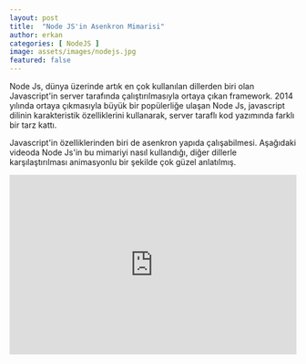 ```yaml
---
layout: post
title:  "Node JS'in Asenkron Mimarisi"
author: erkan
categories: [ NodeJS ]
image: assets/images/nodejs.jpg
featured: false
---
```


Node Js, dünya üzerinde artık en çok kullanılan dillerden biri olan Javascript'in server tarafında çalıştırılmasıyla ortaya çıkan framework. 2014 yılında ortaya çıkmasıyla büyük bir popülerliğe ulaşan Node Js, javascript dilinin karakteristik özelliklerini kullanarak, server taraflı kod yazımında farklı bir tarz kattı.

Javascript'in özelliklerinden biri de asenkron yapıda çalışabilmesi. Aşağıdaki videoda Node Js'in bu mimariyi nasıl kullandığı, diğer dillerle karşılaştırılması animasyonlu bir şekilde çok güzel anlatılmış.

<p>
<iframe style="width:100%;" height="315" src="https://www.youtube.com/embed/jOupHNvDIq8?rel=0" frameborder="0" allow="autoplay; encrypted-media" allowfullscreen></iframe>
</p>

